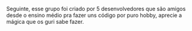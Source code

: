 Seguinte, esse grupo foi criado por 5 desenvolvedores que são amigos desde o ensino médio pra fazer uns código por puro hobby, aprecie a mágica que os guri sabe fazer.
